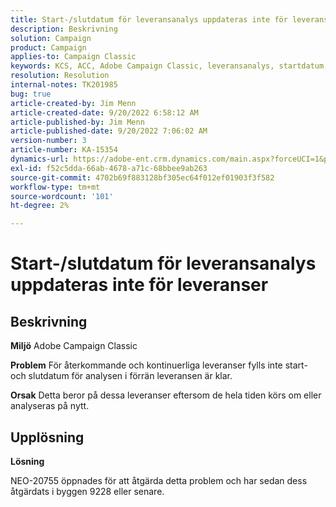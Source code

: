```yaml
---
title: Start-/slutdatum för leveransanalys uppdateras inte för leveranser
description: Beskrivning
solution: Campaign
product: Campaign
applies-to: Campaign Classic
keywords: KCS, ACC, Adobe Campaign Classic, leveransanalys, startdatum, slutdatum, uppdateras inte korrekt, återkommande leveranser, kontinuerliga leveranser, NEO-20755
resolution: Resolution
internal-notes: TK201985
bug: true
article-created-by: Jim Menn
article-created-date: 9/20/2022 6:58:12 AM
article-published-by: Jim Menn
article-published-date: 9/20/2022 7:06:02 AM
version-number: 3
article-number: KA-15354
dynamics-url: https://adobe-ent.crm.dynamics.com/main.aspx?forceUCI=1&pagetype=entityrecord&etn=knowledgearticle&id=cc2bdd93-b138-ed11-9db1-0022480866ad
exl-id: f52c5dda-66ab-4678-a71c-68bbee9ab263
source-git-commit: 4702b69f883128bf305ec64f012ef01903f3f582
workflow-type: tm+mt
source-wordcount: '101'
ht-degree: 2%

---
```


# Start-/slutdatum för leveransanalys uppdateras inte för leveranser

## Beskrivning


<b>Miljö</b>
Adobe Campaign Classic

<b>Problem</b>
För återkommande och kontinuerliga leveranser fylls inte start- och slutdatum för analysen i förrän leveransen är klar.

<b>Orsak</b>
Detta beror på dessa leveranser eftersom de hela tiden körs om eller analyseras på nytt.


## Upplösning


<b>Lösning</b>

NEO-20755 öppnades för att åtgärda detta problem och har sedan dess åtgärdats i byggen 9228 eller senare.
